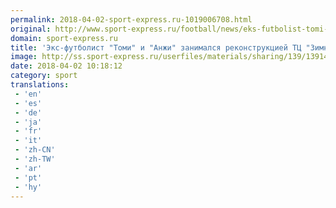 ```yaml
---
permalink: 2018-04-02-sport-express.ru-1019006708.html
original: http://www.sport-express.ru/football/news/eks-futbolist-tomi-i-anzhi-zanimalsya-rekonstrukciey-tc-zimnyaya-vishnya-1391411/
domain: sport-express.ru
title: 'Экс-футболист "Томи" и "Анжи" занимался реконструкцией ТЦ "Зимняя вишня"'
image: http://ss.sport-express.ru/userfiles/materials/sharing/139/1391411.jpg
date: 2018-04-02 10:18:12
category: sport
translations: 
 - 'en'
 - 'es'
 - 'de'
 - 'ja'
 - 'fr'
 - 'it'
 - 'zh-CN'
 - 'zh-TW'
 - 'ar'
 - 'pt'
 - 'hy'
---
```


